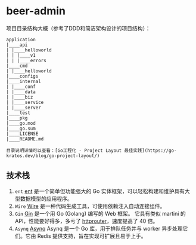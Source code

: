 # beer-admin

项目目录结构大概（参考了DDD和简洁架构设计的项目结构）：

```
application
|____api
| |____helloworld
| | |____v1
| | |____errors
|____cmd
| |____helloworld
|____configs
|____internal
| |____conf
| |____data
| |____biz
| |____service
| |____server
|____test
|____pkg
|____go.mod
|____go.sum
|____LICENSE
|____README.md
```

`目录说明详情可以查看：[Go工程化 - Project Layout 最佳实践](https://go-kratos.dev/blog/go-project-layout/)`

## 技术栈

1. `ent` [ent](https://entgo.io/) 是一个简单但功能强大的 Go 实体框架，可以轻松构建和维护具有大型数据模型的应用程序。
2. `Wire` [Wire](https://github.com/google/wire) 是一种代码生成工具，可使用依赖注入自动连接组件。
3.  `Gin` [Gin](https://gin-gonic.com/) 是一个用 Go (Golang) 编写的 Web 框架。 它具有类似 martini 的
  API，性能要好得多，多亏了 [httprouter](https://github.com/julienschmidt/httprouter)，速度提高了 40 倍。
4. `Asynq` [Asynq](https://github.com/hibiken/asynq) Asynq 是一个 Go 库，用于排队任务并与 worker 异步处理它们。它由 Redis
  提供支持，旨在实现可扩展且易于上手。